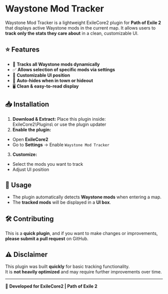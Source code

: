 # Waystone Mod Tracker

Waystone Mod Tracker is a lightweight ExileCore2 plugin for **Path of Exile 2** that displays active Waystone mods in the current map. It allows users to **track only the stats they care about** in a clean, customizable UI.

## ⭐ Features
- 📌 **Tracks all Waystone mods dynamically**
- ✅ **Allows selection of specific mods via settings**
- 🎨 **Customizable UI position**
- 🔄 **Auto-hides when in town or hideout**
- 🖥️ **Clean & easy-to-read display**

## 📥 Installation
1. **Download & Extract:** Place this plugin inside:  
ExileCore2\Plugins\ or use the plugin updater
2. **Enable the plugin:**  
- Open **ExileCore2**  
- Go to **Settings** → Enable `Waystone Mod Tracker`
3. **Customize:**  
- Select the mods you want to track  
- Adjust UI position  

## 🚀 Usage
- The plugin automatically detects **Waystone mods** when entering a map.
- The **tracked mods** will be displayed in a **UI box**.

## 🛠️ Contributing
This is a **quick plugin**, and if you want to make changes or improvements, **please submit a pull request** on GitHub.

## ⚠️ Disclaimer
This plugin was built **quickly** for basic tracking functionality.  
It is **not heavily optimized** and may require further improvements over time.

---
🔗 **Developed for ExileCore2 | Path of Exile 2**
